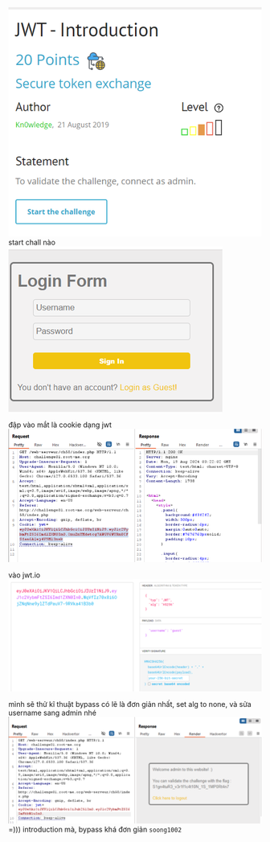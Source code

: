![image](../image/21.1.png)
start chall nào
![image](../image/21.2.png)

đập vào mắt là cookie dạng jwt
![image](../image/21.3.png)

vào jwt.io
![image](../image/21.4.png)

mình sẽ thử kĩ thuật bypass có lẽ là đơn giản nhất, set alg to none, và sửa username sang admin nhé
![image](../image/21.5.png)
=))) introduction mà, bypass khá đơn giản
`soong1002`
